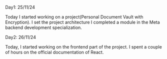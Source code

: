 Day1: 25/11/24

Today I started working on a project(Personal Document Vault with Encryption). I set the project architecture
I completed a module in the Meta backend development specialization.

Day2: 26/11/24

Today, I started working on the frontend part of the project. 
I spent a couple of hours on the official documentation of React.
